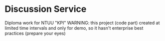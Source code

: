 # Discussion Service
Diploma work for NTUU "KPI"
WARNING: this project (code part) created at limited time intervals and only for demo, so it hasn't enterprise best practices (prepare your eyes)
